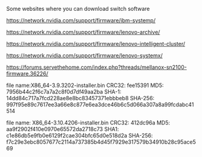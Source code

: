 
Some websites where you can download switch software


https://network.nvidia.com/support/firmware/ibm-systemp/

https://network.nvidia.com/support/firmware/lenovo-archive/

https://network.nvidia.com/support/firmware/lenovo-intelligent-cluster/

https://network.nvidia.com/support/firmware/lenovo-systemx/

https://forums.servethehome.com/index.php?threads/mellanox-sn2100-firmware.36226/


file name:X86_64-3.9.3202-installer.bin
CRC32: fee15391
MD5: 7956b44c2f6c7a7a2c8f0d7df49aa2ba
SHA-1: 14dd84c717a7fcd228ae8e8bc83457371ebbbeb8
SHA-256: 997f95e89c7617ee3a66e8c877e6ea3dce46b6c5d066a307a8a99fcdabc41514

file name: X86_64-3.10.4206-installer.bin
CRC32: 412dc96a
MD5: aa9f2902f410e0970e65572da2718c73
SHA1: c1e86db5e9fb0e6129f2cae304bfc65d0e518d2a
SHA-256: f7c29e3ebc8057677c2114a737385b4d45f7929e317579b34910b28c95ace569
